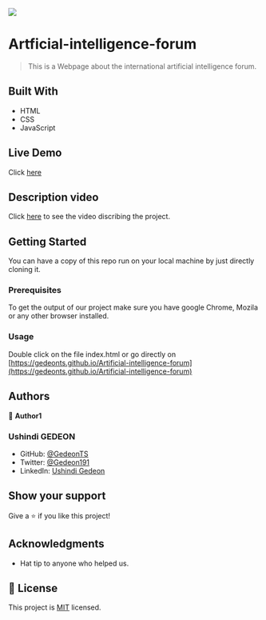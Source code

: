 ![](https://img.shields.io/badge/Microverse-blueviolet)
# Artficial-intelligence-forum

> This is a Webpage about the international artificial intelligence forum.

## Built With

- HTML
- CSS
- JavaScript

## Live Demo

Click [here](https://gedeonts.github.io/Artificial-intelligence-forum/)

## Description video

Click [here](https://www.loom.com/share/e6701b2adcb04501bd0a1b492f46cc49) to see the video discribing the project.
## Getting Started

You can have a copy of this repo run on your local machine by just directly cloning it.

### Prerequisites

To get the output of our project make sure you have google Chrome, Mozila or any other browser installed.

### Usage

Double click on the file index.html or go directly on [https://gedeonts.github.io/Artificial-intelligence-forum](https://gedeonts.github.io/Artificial-intelligence-forum)

## Authors

👤 **Author1**

### Ushindi GEDEON

- GitHub: [@GedeonTS](https://github.com/GedeonTS)
- Twitter: [@Gedeon191](https://twitter.com/Gedeon191)
- LinkedIn: [Ushindi Gedeon](https://linkedin.com/in/ushindi-gedeon-73032a228)


## Show your support

Give a ⭐️ if you like this project!

## Acknowledgments

- Hat tip to anyone who helped us.

## 📝 License

This project is [MIT](./MIT.md) licensed.
